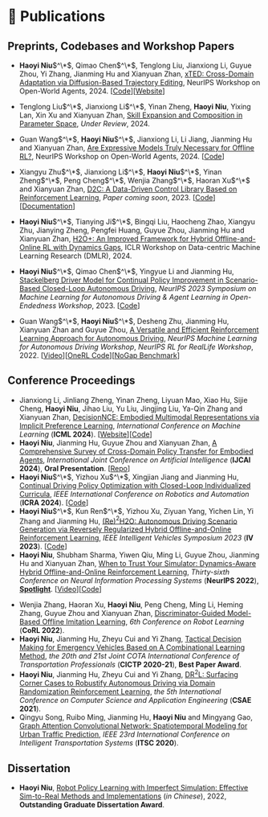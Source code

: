 
# 📝 Publications
## Preprints, Codebases and Workshop Papers
<!-- ## 🎙 Speech Synthesis


<div class='paper-box'><div class='paper-box-image'><div><div class="badge">NeurIPS 2019</div><img src='images/fs.png' alt="sym" width="100%"></div></div>
<div class='paper-box-text' markdown="1">

[FastSpeech: Fast, Robust and Controllable Text to Speech](https://papers.nips.cc/paper/8580-fastspeech-fast-robust-and-controllable-text-to-speech.pdf) \\
**Yi Ren**, Yangjun Ruan, Xu Tan, Tao Qin, Sheng Zhao, Zhou Zhao, Tie-Yan Liu

[**Project**](https://speechresearch.github.io/fastspeech/) <strong><span class='show_paper_citations' data='4FA6C0AAAAAJ:qjMakFHDy7sC'></span></strong>

- FastSpeech is the first fully parallel end-to-end speech synthesis model.
- **Academic Impact**: This work is included by many famous speech synthesis open-source projects, such as [ESPNet ![](https://img.shields.io/github/stars/espnet/espnet?style=social)](https://github.com/espnet/espnet). Our work are promoted by more than 20 media and forums, such as [机器之心](https://mp.weixin.qq.com/s/UkFadiUBy-Ymn-zhJ95JcQ)、[InfoQ](https://www.infoq.cn/article/tvy7hnin8bjvlm6g0myu).
- **Industry Impact**: FastSpeech has been deployed in [Microsoft Azure TTS service](https://techcommunity.microsoft.com/t5/azure-ai/neural-text-to-speech-extends-support-to-15-more-languages-with/ba-p/1505911) and supports 49 more languages with state-of-the-art AI quality. It was also shown as a text-to-speech system acceleration example in [NVIDIA GTC2020](https://resources.nvidia.com/events/GTC2020s21420).
</div>
</div> -->


<!-- <div class='paper-box'><div class='paper-box-image'><div><div class="badge">ICLR 2021</div><img src='images/fs2.png' alt="sym" width="100%"></div></div>
<div class='paper-box-text' markdown="1">

[FastSpeech 2: Fast and High-Quality End-to-End Text to Speech](https://arxiv.org/abs/2006.04558) \\
**Yi Ren**, Chenxu Hu, Xu Tan, Tao Qin, Sheng Zhao, Zhou Zhao, Tie-Yan Liu

[**Project**](https://speechresearch.github.io/fastspeech2/) <strong><span class='show_paper_citations' data='4FA6C0AAAAAJ:LkGwnXOMwfcC'></span></strong>
  - This work is included by many famous speech synthesis open-source projects, such as [PaddlePaddle/Parakeet ![](https://img.shields.io/github/stars/PaddlePaddle/PaddleSpeech?style=social)](https://github.com/PaddlePaddle/PaddleSpeech), [ESPNet ![](https://img.shields.io/github/stars/espnet/espnet?style=social)](https://github.com/espnet/espnet) and [fairseq ![](https://img.shields.io/github/stars/pytorch/fairseq?style=social)](https://github.com/pytorch/fairseq).
</div>
</div> -->



<!-- <div class='paper-box'><div class='paper-box-image'><div><div class="badge">NeurIPS 2021</div><img src='images/portaspeech.png' alt="sym" width="100%"></div></div>
<div class='paper-box-text' markdown="1">

[PortaSpeech: Portable and High-Quality Generative Text-to-Speech](https://arxiv.org/abs/2109.15166) \\
**Yi Ren**, Jinglin Liu, Zhou Zhao

[**Project**](https://portaspeech.github.io/) \| [![](https://img.shields.io/github/stars/NATSpeech/NATSpeech?style=social&label=Code+Stars)](https://github.com/NATSpeech/NATSpeech) \| [![Hugging Face](https://img.shields.io/badge/%F0%9F%A4%97%20Hugging%20Face-blue?label=Demo)](https://huggingface.co/spaces/NATSpeech/PortaSpeech)
</div>
</div> -->


<!-- <div class='paper-box'><div class='paper-box-image'><div><div class="badge">AAAI 2022</div><img src='images/diffsinger.png' alt="sym" width="100%"></div></div>
<div class='paper-box-text' markdown="1">

[DiffSinger: Singing Voice Synthesis via Shallow Diffusion Mechanism](https://arxiv.org/abs/2105.02446) \\
Jinglin Liu, Chengxi Li, **Yi Ren**, Feiyang Chen, Zhou Zhao

[**Project**](https://diffsinger.github.io/) \| [![](https://img.shields.io/github/stars/NATSpeech/NATSpeech?style=social&label=DiffSpeech Stars)](https://github.com/NATSpeech/NATSpeech) \| [![](https://img.shields.io/github/stars/MoonInTheRiver/DiffSinger?style=social&label=DiffSinger Stars)](https://github.com/MoonInTheRiver/DiffSinger) \| [![Hugging Face](https://img.shields.io/badge/%F0%9F%A4%97%20Hugging%20Face-blue?label=Demo)](https://huggingface.co/spaces/NATSpeech/DiffSpeech)
</div>
</div> -->
<!-- - Peng Cheng, Xianyuan Zhan, Wenjia Zhang, **Haoyi Niu**, Li Jiang, Zhihao Wu and Youfang Lin, [Look Beneath the Surface: Dynamics enhanced Offline Reinforcement Learning](https://openreview.net/forum?id=Q6AMSS-9HIz), *Under Review*, 2022. -->
- **Haoyi Niu**$^\*$, Qimao Chen$^\*$, Tenglong Liu, Jianxiong Li, Guyue Zhou, Yi Zhang, Jianming Hu and Xianyuan Zhan, [xTED: Cross-Domain Adaptation via Diffusion-Based Trajectory Editing](https://arxiv.org/abs/2409.08687), NeurIPS Workshop on Open-World Agents, 2024. [[Code](https://github.com/t6-thu/xTED)][[Website](https://t6-thu.github.io/xTED/)]

- Tenglong Liu$^\*$, Jianxiong Li$^\*$, Yinan Zheng, **Haoyi Niu**, Yixing Lan, Xin Xu and Xianyuan Zhan, [Skill Expansion and Composition in Parameter Space](), *Under Review*, 2024.

- Guan Wang$^\*$, **Haoyi Niu**$^\*$, Jianxiong Li, Li Jiang, Jianming Hu and Xianyuan Zhan, [Are Expressive Models Truly Necessary for Offline RL?](), NeurIPS Workshop on Open-World Agents, 2024. [[Code](https://github.com/imoneoi/RSP_JAX)]
<!-- [[Website](https://t6-thu.github.io/xTED/)] -->

- Xiangyu Zhu$^\*$, Jianxiong Li$^\*$, **Haoyi Niu**$^\*$, Yinan Zheng$^\*$, Peng Cheng$^\*$, Wenjia Zhang$^\*$, Haoran Xu$^\*$ and Xianyuan Zhan, [D2C: A Data-Driven Control Library Based on Reinforcement Learning](https://github.com/AIR-DI/D2C), *Paper coming soon*, 2023. [[Code](https://github.com/AIR-DI/D2C)][[Documentation](https://air-d2c.readthedocs.io/)]

- **Haoyi Niu**$^\*$, Tianying Ji$^\*$, Bingqi Liu, Haocheng Zhao, Xiangyu Zhu, Jianying Zheng, Pengfei Huang, Guyue Zhou, Jianming Hu and Xianyuan Zhan, [H2O+: An Improved Framework for Hybrid Offline-and-Online RL with Dynamics Gaps](https://arxiv.org/abs/2309.12716), ICLR Workshop on Data-centric Machine Learning Research (DMLR), 2024.

- **Haoyi Niu**$^\*$, Qimao Chen$^\*$, Yingyue Li and Jianming Hu, [Stackelberg Driver Model for Continual Policy Improvement in Scenario-Based Closed-Loop Autonomous Driving](https://arxiv.org/abs/2309.14235), *NeurIPS 2023 Symposium on Machine Learning for Autonomous Driving & Agent Learning in Open-Endedness Workshop*, 2023. [[Code](https://github.com/BlueCat-de/SDM)]

- Guan Wang$^\*$, **Haoyi Niu**$^\*$, Desheng Zhu, Jianming Hu, Xianyuan Zhan and Guyue Zhou, [A Versatile and Efficient Reinforcement Learning Approach for Autonomous Driving](https://arxiv.org/abs/2110.11573), *NeurIPS Machine Learning for Autonomous Driving Workshop*, *NeurIPS RL for RealLife Workshop*, 2022. [[Video](https://www.youtube.com/watch?v=ku8WHoKLwYM)][[OneRL Code](https://github.com/imoneoi/onerl)][[NoGap Benchmark](https://github.com/imoneoi/carla_env)]

## Conference Proceedings
- Jianxiong Li, Jinliang Zheng, Yinan Zheng, Liyuan Mao, Xiao Hu, Sijie Cheng, **Haoyi Niu**, Jihao Liu, Yu Liu, Jingjing Liu, Ya-Qin Zhang and Xianyuan Zhan, [DecisionNCE: Embodied Multimodal Representations via Implicit Preference Learning](https://arxiv.org/abs/2402.18137), *International Conference on Machine Learning* (**ICML 2024**). [[Website](https://2toinf.github.io/DecisionNCE/)][[Code](https://github.com/2toinf/DecisionNCE)]
- **Haoyi Niu**, Jianming Hu, Guyue Zhou and Xianyuan Zhan, [A Comprehensive Survey of Cross-Domain Policy Transfer for Embodied Agents](https://arxiv.org/abs/2402.04580), *International Joint Conference
on Artificial  Intelligence* (**IJCAI 2024**), **Oral Presentation**. [[Repo](https://github.com/t6-thu/awesome-cross-domain-policy-transfer-for-embodied-agents)]
- **Haoyi Niu**$^\*$, Yizhou Xu$^\*$, Xingjian Jiang and Jianming Hu, [Continual Driving Policy Optimization with Closed-Loop Individualized Curricula](https://arxiv.org/abs/2309.14209), *IEEE International Conference on
Robotics and Automation* (**ICRA 2024**). [[Code](https://github.com/YizhouXu-THU/CLIC)]
- **Haoyi Niu**$^\*$, Kun Ren$^\*$, Yizhou Xu, Ziyuan Yang, Yichen Lin, Yi Zhang and Jianming Hu, [(Re)$^2$H2O: Autonomous Driving Scenario Generation via Reversely Regularized Hybrid Offline-and-Online Reinforcement Learning](https://arxiv.org/abs/2302.13726), *IEEE Intelligent Vehicles Symposium 2023* (**IV 2023**). [[Code](https://github.com/Kun-k/Re_2_H2O)]
- **Haoyi Niu**, Shubham Sharma, Yiwen Qiu, Ming Li, Guyue Zhou, Jianming Hu and Xianyuan Zhan, [When to Trust Your Simulator: Dynamics-Aware Hybrid Offline-and-Online Reinforcement Learning](https://arxiv.org/abs/2206.13464), *Thirty-sixth Conference on Neural Information Processing Systems* (**NeurIPS 2022**), **[Spotlight](https://nips.cc/virtual/2022/spotlight/65123)**. [[Video](https://www.youtube.com/watch?v=WRyEB6WEGc4)][[Code](https://github.com/t6-thu/H2O)]
<!-- [[OpenReview](https://openreview.net/forum?id=zXE8iFOZKw)] -->
<!-- [<a href="../niu2022when.bib">Cite</a>] -->
- Wenjia Zhang, Haoran Xu, **Haoyi Niu**, Peng Cheng, Ming Li, Heming Zhang, Guyue Zhou and Xianyuan Zhan, [Discriminator-Guided Model-Based Offline Imitation Learning](https://openreview.net/forum?id=RzhhFh4rkWu), *6th Conference on Robot Learning* (**CoRL 2022**).
- **Haoyi Niu**, Jianming Hu, Zheyu Cui and Yi Zhang, [Tactical Decision Making for Emergency Vehicles Based on A Combinational Learning Method](https://ascelibrary.org/doi/abs/10.1061/9780784483565.246), *the 20th and 21st Joint COTA International Conference of Transportation Professionals* (**CICTP 2020-21**), **Best Paper Award**.
- **Haoyi Niu**, Jianming Hu, Zheyu Cui and Yi Zhang, [DR$^2$L: Surfacing Corner Cases to Robustify Autonomous Driving via Domain Randomization Reinforcement Learning](https://dl.acm.org/doi/abs/10.1145/3487075.3487177), *the 5th International Conference on Computer Science and Application Engineering* (**CSAE 2021**).
- Qingyu Song, Ruibo Ming, Jianming Hu, **Haoyi Niu** and Mingyang Gao, [Graph Attention Convolutional Network: Spatiotemporal Modeling for Urban Traffic Prediction](https://ascelibrary.org/doi/abs/10.1061/9780784483565.246), *IEEE 23rd International Conference on Intelligent Transportation Systems* (**ITSC 2020**).

<!-- - [Dict-TTS: Learning to Pronounce with Prior Dictionary Knowledge for Text-to-Speech](), Ziyue Jiang, Zhe Su, Zhou Zhao, Qian Yang, **Yi Ren**, Jinglin Liu, Zhenhui Ye, **NeurIPS 2022**
- [GenerSpeech: Towards Style Transfer for Generalizable Out-Of-Domain Text-to-Speech](), Rongjie Huang, **Yi Ren**, Jinglin Liu, Chenye Cui, Zhou Zhao, **CoRL 2022**
- [M4Singer: a Multi-Style, Multi-Singer and Musical Score Provided Mandarin Singing Corpus](), Lichao Zhang, Ruiqi Li, Shoutong Wang, Liqun Deng, Jinglin Liu, **Yi Ren**, Jinzheng He, Rongjie Huang, Jieming Zhu, Xiao Chen, Zhou Zhao, **NeurIPS 2022**, Datasets and Benchmarks Track
- [ProDiff: Progressive Fast Diffusion Model for High-Quality Text-to-Speech](), Rongjie Huang, Zhou Zhao, Huadai Liu, Jinglin Liu, Chenye Cui, **Yi Ren**, **ACM-MM 2022**
- [SingGAN: Generative Adversarial Network For High-Fidelity Singing Voice Generation](https://arxiv.org/abs/2110.07468), Rongjie Huang, Chenye Cui, Chen Feiayng, **Yi Ren**, Jinglin Liu, Zhou Zhao, Baoxing Huai, Zhefeng Wang, **ACM-MM 2022**
- [SyntaSpeech: Syntax-Aware Generative Adversarial Text-to-Speech](), Zhenhui Ye, Zhou Zhao, **Yi Ren**, Fei Wu, **IJCAI 2022**
- [EditSinger: Zero-Shot Text-Based Singing Voice Editing System with Diverse Prosody Modeling](), Lichao Zhang, Zhou Zhao, **Yi Ren**, Liqun Deng, **IJCAI 2022** <span style="color:red">(Oral)</span>
- [FastDiff: A Fast Conditional Diffusion Model for High-Quality Speech Synthesis](), Rongjie Huang, Max W. Y. Lam, Jun Wang, Dan Su, Dong Yu, **Yi Ren**, Zhou Zhao, **IJCAI 2022** <span style="color:red">(Oral)</span>
- [Revisiting Over-Smoothness in Text to Speech](https://arxiv.org/abs/2202.13066), **Yi Ren**, Xu Tan, Tao Qin, Zhou Zhao, Tie-Yan Liu, **ACL 2022**
- [Learning the Beauty in Songs: Neural Singing Voice Beautifier](https://arxiv.org/abs/2202.13277), Jinglin Liu, Chengxi Li, **Yi Ren**, Zhiying Zhu, Zhou Zhao, **ACL 2022** \| [![](https://img.shields.io/github/stars/MoonInTheRiver/NeuralSVB?style=social&label=Code+Stars)](https://github.com/MoonInTheRiver/NeuralSVB)
- [ProsoSpeech: Enhancing Prosody With Quantized Vector Pre-training in Text-to-Speech](https://prosospeech.github.io/), **Yi Ren**, Ming Lei, Zhiying Huang,  Shiliang Zhang, Qian Chen, Zhijie Yan, Zhou Zhao, **ICASSP 2022**
- [EMOVIE: A Mandarin Emotion Speech Dataset with a Simple Emotional Text-to-Speech Model](https://arxiv.org/abs/2106.09317), Chenye Cui, **Yi Ren**, Jinglin Liu, Feiyang Chen, Rongjie Huang, Ming Lei and Zhou Zhao, **INTERSPEECH 2021**
- [WSRGlow: A Glow-based Waveform Generative Model for Audio Super-Resolution](https://arxiv.org/abs/2106.08507), Kexun Zhang, **Yi Ren**, Changliang Xu and Zhou Zhao, **INTERSPEECH 2021** <span style="color:red">(best student paper award candidate)</span>
- [Denoising Text to Speech with Frame-Level Noise Modeling](https://arxiv.org/abs/2012.09547), Chen Zhang, **Yi Ren**, Xu Tan, Jinglin Liu, Kejun Zhang, Tao Qin, Sheng Zhao, Tie-Yan Liu, **ICASSP 2021** \| [**Project**](https://speechresearch.github.io/denoispeech/)
- [Multi-Singer: Fast Multi-Singer Singing Voice Vocoder With A Large-Scale Corpus](https://arxiv.org/pdf/2112.10358), Rongjie Huang, Feiyang Chen, **Yi Ren**, Jinglin Liu, Chenye Cui, Zhou Zhao, **ACM-MM 2021** <span style="color:red">(Oral)</span>
- [FedSpeech: Federated Text-to-Speech with Continual Learning](https://www.ijcai.org/proceedings/2021/527), Ziyue Jiang, **Yi Ren**, Ming Lei and Zhou Zhao, **IJCAI 2021**
- [DeepSinger: Singing Voice Synthesis with Data Mined From the Web](https://dl.acm.org/doi/abs/10.1145/3394486.3403249), **Yi Ren**, Xu Tan, Tao Qin, Jian Luan, Zhou Zhao, Tie-Yan Liu, **KDD 2020** \| [**Project**](https://speechresearch.github.io/deepsinger/)
- [LRSpeech: Extremely Low-Resource Speech Synthesis and Recognition](https://dl.acm.org/doi/abs/10.1145/3394486.3403331), Jin Xu, Xu Tan, **Yi Ren**, Tao Qin, Jian Li, Sheng Zhao, Tie-Yan Liu, **KDD 2020** \| [**Project**](https://speechresearch.github.io/lrspeech/)
- [MultiSpeech: Multi-Speaker Text to Speech with Transformer](https://www.isca-speech.org/archive/Interspeech_2020/pdfs/3139.pdf), Mingjian Chen, Xu Tan, **Yi Ren**, Jin Xu, Hao Sun, Sheng Zhao, Tao Qin, **INTERSPEECH 2020** \| [**Project**](https://speechresearch.github.io/multispeech/)
- [Almost Unsupervised Text to Speech and Automatic Speech Recognition](https://pdfs.semanticscholar.org/9075/a3e6271e5ef4953491488d1776527e632408.pdf), **Yi Ren**, Xu Tan, Tao Qin, Sheng Zhao, Zhou Zhao, Tie-Yan Liu, **ICML 2019** <span style="color:red">(Oral)</span> \| [**Project**](https://speechresearch.github.io/unsuper/)  -->

<!-- ## 👄 Lip Generation/Understanding
- [Parallel and High-Fidelity Text-to-Lip Generation](https://arxiv.org/abs/2107.06831), Jinglin Liu, Zhiying Zhu, **Yi Ren**, Wencan Huang, Baoxing Huai, Nicholas Yuan, Zhou Zhao, **AAAI 2022** \| [![](https://img.shields.io/github/stars/Dianezzy/ParaLip?style=social&label=ParaLip Stars)](https://github.com/Dianezzy/ParaLip)
- Flow-based Unconstrained Lip to Speech Generation, Jinzheng He, Zhou Zhao, **Yi Ren**, Jinglin Liu, Baoxing Huai, Nicholas Yuan, **AAAI 2022**
- [FastLR: Non-Autoregressive Lipreading Model with Integrate-and-Fire](https://dl.acm.org/doi/10.1145/3394171.3413740), Jinglin Liu, **Yi Ren**, Zhou Zhao, Chen Zhang, Baoxing Huai, Jing Yuan, **ACM-MM 2020**

## 📚 Machine Translation 
- [UWSpeech: Speech to Speech Translation for Unwritten Languages](https://arxiv.org/abs/2006.07926), Chen Zhang, Xu Tan, **Yi Ren**, Tao Qin, Kejun Zhang, Tie-Yan Liu, **AAAI 2021** \| [**Project**](https://speechresearch.github.io/uwspeech/)
- [Task-Level Curriculum Learning for Non-Autoregressive Neural Machine Translation](https://www.ijcai.org/Proceedings/2020/0534.pdf), Jinglin Liu, **Yi Ren**, Xu Tan, Chen Zhang, Tao Qin, Zhou Zhao and Tie-Yan Liu, **IJCAI 2020**
- [SimulSpeech: End-to-End Simultaneous Speech to Text Translation](https://www.aclweb.org/anthology/2020.acl-main.350), **Yi Ren**, Jinglin Liu, Xu Tan, Chen Zhang, Qin Tao, Zhou Zhao, Tie-Yan Liu, **ACL 2020**
- [A Study of Non-autoregressive Model for Sequence Generation](https://arxiv.org/abs/2004.10454), **Yi Ren**, Jinglin Liu, Xu Tan, Zhou Zhao, Sheng Zhao, Tie-Yan Liu, **ACL 2020**
- [Multilingual Neural Machine Translation with Knowledge Distillation](https://openreview.net/forum?id=S1gUsoR9YX), Xu Tan, **Yi Ren**, Di He, Tao Qin, Zhou Zhao, Tie-Yan Liu, **ICLR 2019**


## 🎼 Music Generation 
- [SongMASS: Automatic Song Writing with Pre-training and Alignment Constraint](https://arxiv.org/abs/2012.05168), Zhonghao Sheng, Kaitao Song, Xu Tan, **Yi Ren**, Wei Ye, Shikun Zhang, Tao Qin, **AAAI 2021**
- [PopMAG: Pop Music Accompaniment Generation](https://dl.acm.org/doi/10.1145/3394171.3413721), **Yi Ren**, Jinzheng He, Xu Tan, Tao Qin, Zhou Zhao, Tie-Yan Liu, **ACM-MM 2020** <span style="color:red">(Oral)</span> \| [**Project**](https://speechresearch.github.io/popmag/)

## 🧑‍🎨 Generative Model
- [Pseudo Numerical Methods for Diffusion Models on Manifolds](https://openreview.net/forum?id=PlKWVd2yBkY), Luping Liu, **Yi Ren**, Zhijie Lin, Zhou Zhao, **ICLR 2022** \| [![](https://img.shields.io/github/stars/luping-liu/PNDM?style=social&label=Code+Stars)](https://github.com/luping-liu/PNDM) \| [![PWC](https://img.shields.io/endpoint.svg?url=https://paperswithcode.com/badge/pseudo-numerical-methods-for-diffusion-models-1/image-generation-on-celeba-64x64)](https://paperswithcode.com/sota/image-generation-on-celeba-64x64?p=pseudo-numerical-methods-for-diffusion-models-1) -->

<!-- ## Others
- [Video-Guided Curriculum Learning for Spoken Video Grounding](), Yan Xia, Zhou Zhao, Shangwei Ye, Yang Zhao, Haoyuan Li, **Yi Ren**, **ACM-MM 2022** -->

## Dissertation
- **Haoyi Niu**, [Robot Policy Learning with Imperfect Simulation: Effective Sim-to-Real Methods and Implementations]() (*in Chinese*), 2022, **Outstanding Graduate Dissertation Award**.